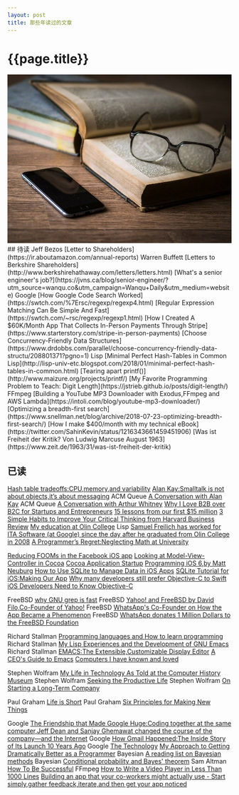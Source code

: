 ```yaml
---
layout: post
title: 那些年读过的文章
---
```

{{page.title}}
============================
<img src="/images/posts/2020-01-12/Reading.jpeg">
## 待读
Jeff Bezos [Letter to Shareholders](https://ir.aboutamazon.com/annual-reports)
Warren Buffett [Letters to Berkshire Shareholders](http://www.berkshirehathaway.com/letters/letters.html)
[What's a senior engineer's job?](https://jvns.ca/blog/senior-engineer/?utm_source=wanqu.co&utm_campaign=Wanqu+Daily&utm_medium=website)
Google [How Google Code Search Worked](https://swtch.com/%7Ersc/regexp/regexp4.html)
[Regular Expression Matching Can Be Simple And Fast](https://swtch.com/~rsc/regexp/regexp1.html)
[How I Created A $60K/Month App That Collects In-Person Payments Through Stripe](https://www.starterstory.com/stripe-in-person-payments)
[Choose Concurrency-Friendly Data Structures](https://www.drdobbs.com/parallel/choose-concurrency-friendly-data-structu/208801371?pgno=1)
Lisp [Minimal Perfect Hash-Tables in Common Lisp](http://lisp-univ-etc.blogspot.com/2018/01/minimal-perfect-hash-tables-in-common.html)
[Tearing apart printf()](http://www.maizure.org/projects/printf/)
[My Favorite Programming Problem to Teach: Digit Length](https://jstrieb.github.io/posts/digit-length/)
FFmpeg [Building a YouTube MP3 Downloader with Exodus,FFmpeg and AWS Lambda](https://intoli.com/blog/youtube-mp3-downloader/)
[Optimizing a breadth-first search](https://www.snellman.net/blog/archive/2018-07-23-optimizing-breadth-first-search/)
[How I make $400/month with my technical eBook](https://twitter.com/SahinKevin/status/1216343661459451906)
[Was ist Freiheit der Kritik? Von Ludwig Marcuse August 1963](https://www.zeit.de/1963/31/was-ist-freiheit-der-kritik)

## 已读
[Hash table tradeoffs:CPU,memory,and variability](https://medium.com/@leventov/hash-table-tradeoffs-cpu-memory-and-variability-22dc944e6b9a)
[Alan Kay:Smalltalk is not about objects,it’s about messaging](http://lists.squeakfoundation.org/pipermail/squeak-dev/1998-October/017019.html)
ACM Queue [A Conversation with Alan Kay](https://queue.acm.org/detail.cfm?id=1039523)
ACM Queue [A Conversation with Arthur Whitney](https://queue.acm.org/detail.cfm?id=1531242)
[Why I Love B2B over B2C for Startups and Entrepreneurs](https://www.atrium.co/blog/b2b-vs-b2c/?utm_source=wanqu.co&utm_campaign=Wanqu+Daily&utm_medium=website)
[15 lessons from our first $15 million](https://nathanbarry.com/15-lessons-15-million/?utm_source=wanqu.co&utm_campaign=Wanqu+Daily&utm_medium=website)
[3 Simple Habits to Improve Your Critical Thinking from Harvard Business Review](https://hbr.org/2019/05/3-simple-habits-to-improve-your-critical-thinking)
[My education at Olin College](https://physicstoday.scitation.org/do/10.1063/PT.5.2015/full/)
Lisp [Samuel Freilich has worked for ITA Software (at Google) since the day after he graduated from Olin College in 2008](http://olin.edu/blog/career-and-graduate-stories/post/google-veteran-sam-freilich-08/)
[A Programmer’s Regret:Neglecting Math at University](https://awalterschulze.github.io/blog/post/neglecting-math-at-university/)

[Reducing FOOMs in the Facebook iOS app](https://engineering.fb.com/ios/reducing-fooms-in-the-facebook-ios-app/)
[Looking at Model-View-Controller in Cocoa](https://www.cocoawithlove.com/blog/mvc-and-cocoa.html)
[Cocoa Application Startup](https://www.cocoawithlove.com/2008/03/cocoa-application-startup.html)
[Programming iOS 6,by Matt Neuburg](http://www.apeth.com/iOSBook/)
[How to Use SQLite to Manage Data in iOS Apps](https://www.appcoda.com/sqlite-database-ios-app-tutorial/)
[SQLite Tutorial for iOS:Making Our App](https://www.raywenderlich.com/3136-sqlite-tutorial-for-ios-making-our-app)
[Why many developers still prefer Objective-C to Swift](https://www.hackingwithswift.com/articles/27/why-many-developers-still-prefer-objective-c-to-swift)
[iOS Developers Need to Know Objective-C](https://www.bignerdranch.com/blog/ios-developers-need-to-know-objective-c/)

FreeBSD [why GNU grep is fast](https://lists.freebsd.org/pipermail/freebsd-current/2010-August/019310.html)
FreeBSD [Yahoo! and FreeBSD by David Filo,Co-Founder of Yahoo!](http://zer0.org/daemons/yahoobsd.html?utm_source=wanqu.co&utm_campaign=Wanqu+Daily&utm_medium=website)
FreeBSD [WhatsApp's Co-Founder on How the App Became a Phenomenon](https://www.wired.com/2015/10/whatsapps-co-founder-on-how-the-iconoclastic-app-got-huge/)
FreeBSD [WhatsApp donates 1 Million Dollars to the FreeBSD Foundation](https://www.freebsdnews.com/2014/11/19/whatsapp-donates-1-million-dollars-freebsd-foundation/)

Richard Stallman [Programming languages and How to learn programming](https://stallman.org/stallman-computing.html)
Richard Stallman [My Lisp Experiences and the Development of GNU Emacs](https://www.gnu.org/gnu/rms-lisp.en.html)
Richard Stallman [EMACS:The Extensible,Customizable Display Editor](https://www.gnu.org/software/emacs/emacs-paper.html)
[A CEO's Guide to Emacs](https://www.fugue.co/blog/2015-11-11-guide-to-emacs.html)
[Computers I have known and loved](https://hack.org/mc/computers.html)

Stephen Wolfram [My Life in Technology As Told at the Computer History Museum](https://writings.stephenwolfram.com/2016/04/my-life-in-technology-as-told-at-the-computer-history-museum/)
Stephen Wolfram [Seeking the Productive Life](https://writings.stephenwolfram.com/2019/02/seeking-the-productive-life-some-details-of-my-personal-infrastructure/)
Stephen Wolfram [On Starting a Long-Term Company](https://www.stephenwolfram.com/publications/starting-long-term-company/)

Paul Graham [Life is Short](http://www.paulgraham.com/vb.html)
Paul Graham [Six Principles for Making New Things](http://www.paulgraham.com/newthings.html)

Google [The Friendship that Made Google Huge:Coding together at the same computer,Jeff Dean and Sanjay Ghemawat changed the course of the company—and the Internet](https://www.newyorker.com/magazine/2018/12/10/the-friendship-that-made-google-huge)
Google [How Gmail Happened:The Inside Story of Its Launch 10 Years Ago](https://time.com/43263/gmail-10th-anniversary/)
Google [The Technology](http://paulbuchheit.blogspot.com/2014/07/the-technology.html)
[My Approach to Getting Dramatically Better as a Programmer](https://malisper.me/my-approach-to-getting-dramatically-better-as-a-programmer/?utm_source=wanqu.co&utm_campaign=Wanqu+Daily&utm_medium=website)
Bayesian [A reading list on Bayesian methods](http://cocosci.princeton.edu/tom/bayes.html)
Bayesian [Conditional probability and Bayes' theorem](https://eli.thegreenplace.net/2018/conditional-probability-and-bayes-theorem/)
Sam Altman [How To Be Successful](https://blog.samaltman.com/how-to-be-successful)
FFmpeg [How to Write a Video Player in Less Than 1000 Lines](http://dranger.com/ffmpeg/ffmpeg.html)
[Building an app that your co-workers might actually use - Start simply,gather feedback,iterate,and then get your app noticed](https://medium.com/slack-developer-blog/building-an-app-that-your-co-workers-might-actually-use-a0022b54fa4b)
